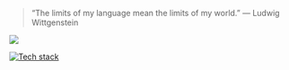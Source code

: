 > “The limits of my language mean the limits of my world.” — Ludwig Wittgenstein

![](https://www.codewars.com/users/egor7orlov/badges/small) 

[![Tech stack](https://skillicons.dev/icons?i=ts,js,nodejs,postgres,mongodb,docker,linux,aws&perline=3)](https://skillicons.dev)
